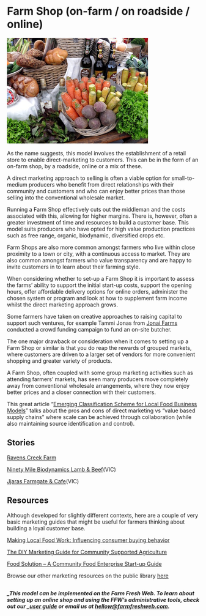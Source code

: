 # Farm Shop \(on-farm / on roadside / online\)



![](/assets/40-FarmShop-1-Farm-Shop_old.jpg)

As the name suggests, this model involves the establishment of a retail store to enable direct-marketing to customers. This can be in the form of an on-farm shop, by a roadside, online or a mix of these.

A direct marketing approach to selling is often a viable option for small-to-medium producers who benefit from direct relationships with their community and customers and who can enjoy better prices than those selling into the conventional wholesale market.

Running a Farm Shop effectively cuts out the middleman and the costs associated with this, allowing for higher margins. There is, however, often a greater investment of time and resources to build a customer base. This model suits producers who have opted for high value production practices such as free range, organic, biodynamic, diversified crops etc.

Farm Shops are also more common amongst farmers who live within close proximity to a town or city, with a continuous access to market. They are also common amongst farmers who value transparency and are happy to invite customers in to learn about their farming style.

When considering whether to set-up a Farm Shop it is important to assess the farms’ ability to support the initial start-up costs, support the opening hours, offer affordable delivery options for online orders, administer the chosen system or program and look at how to supplement farm income whilst the direct marketing approach grows.

Some farmers have taken on creative approaches to raising capital to support such ventures, for example Tammi Jonas from [Jonai Farms](https://openfoodnetwork.org/au/learn/story/jonai-farms/) conducted a crowd funding campaign to fund an on-site butcher.

The one major drawback or consideration when it comes to setting up a Farm Shop or similar is that you do reap the rewards of grouped markets, where customers are driven to a larger set of vendors for more convenient shopping and greater variety of products.

A Farm Shop, often coupled with some group marketing activities such as attending farmers’ markets, has seen many producers move completely away from conventional wholesale arrangements, where they now enjoy better prices and a closer connection with their customers.

This great article “[Emerging Classification Scheme for Local Food Business Models](https://www.diigo.com/item/pdf/5pes7/prvd)” talks about the pros and cons of direct marketing vs “value based supply chains” where scale can be achieved through collaboration \(while also maintaining source identification and control\).

## Stories

[Ravens Creek Farm](http://www.ravenscreekfarm.com.au/)

[Ninety Mile Biodynamics Lamb & Beef](https://www.openfoodnetwork.org.au/ninety-mile-biodynamics/shop)\(VIC\)

[Jjaras Farmgate & Cafe](http://www.jjaras.com.au/)\(VIC\)

## Resources

Although developed for slightly different contexts, here are a couple of very basic marketing guides that might be useful for farmers thinking about building a loyal customer base.

[Making Local Food Work: Influencing consumer buying behavior](https://www.diigo.com/item/pdf/5pes7/kr6d)

[The DIY Marketing Guide for Community Supported Agriculture](https://www.diigo.com/item/pdf/5pes7/r3jo)

[Food Solution – A Community Food Enterprise Start-up Guide](https://www.diigo.com/item/pdf/5pes7/wnch)

Browse our other marketing resources on the public library [here](https://www.diigo.com/user/openfoodnetwork/marketing)

## 

##### _This model can be implemented on the Farm Fresh Web. To learn about setting up an online shop and using the FFW’s administrative tools, check out our _[_user guide_](/README.md) _or email us at hellow@farmfreshweb.com._



